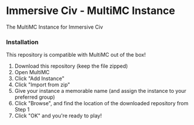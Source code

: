 # Immersive Civ - MultiMC Instance
The MultiMC Instance for Immersive Civ

### Installation
This repository is compatible with MultiMC out of the box!
1. Download this repository (keep the file zipped)
2. Open MultiMC
3. Click "Add Instance"
4. Click "Import from zip"
5. Give your instance a memorable name (and assign the instance to your preferred group)
6. Click "Browse", and find the location of the downloaded repository from Step 1
7. Click "OK" and you're ready to play!
